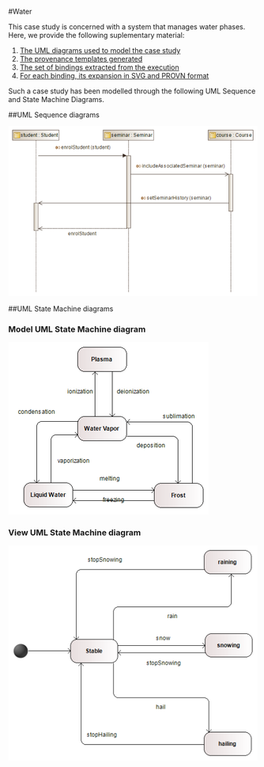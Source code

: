 #Water

This case study is concerned with a system that manages water phases. 
Here, we provide the following suplementary material:
 1. [The UML diagrams used to model the case study](https://github.com/uml2prov/esec-fse/blob/master/Water/readme.md#uml-sequence-diagrams)
 2. [The provenance templates generated](https://github.com/uml2prov/esec-fse/tree/master/Water/Water_Templates) 
 3. [The set of bindings extracted from the execution](https://github.com/uml2prov/esec-fse/tree/master/Water/Water_bindings)
 4. [For each binding, its expansion in SVG and PROVN format](https://github.com/uml2prov/esec-fse/tree/master/Water/expanded)

Such a case study has been modelled through the following UML Sequence and State Machine Diagrams.

##UML Sequence diagrams

![](https://github.com/uml2prov/esec-fse/blob/master/Water/UML%20diagrams/sequenceDiagrams/waterPhases.png "Water phases UML Sequence diagram")

##UML State Machine diagrams

### Model UML State Machine diagram
![](https://github.com/uml2prov/esec-fse/blob/master/Water/UML%20diagrams/statemachineDiagrams/Water.png "Water UML State Machine diagram")

### View UML State Machine diagram
![](https://github.com/uml2prov/esec-fse/blob/master/Water/UML%20diagrams/statemachineDiagrams/Atmosphere.png "Atmosphere UML State Machine diagram")

